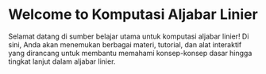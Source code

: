 # Welcome to Komputasi Aljabar Linier

Selamat datang di sumber belajar utama untuk komputasi aljabar linier! Di sini, Anda akan menemukan berbagai materi, tutorial, dan alat interaktif yang dirancang untuk membantu memahami konsep-konsep dasar hingga tingkat lanjut dalam aljabar linier.

```{tableofcontents}
```
